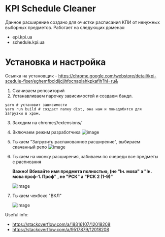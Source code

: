 # KPI Schedule Cleaner
Данное расширение создано для очистки расписания КПИ от ненужных выборных предметов.
Работает на следующих доменах:
- epi.kpi.ua
- schedule.kpi.ua

# Установка и настройка
Ссылка на установщик - 
https://chrome.google.com/webstore/detail/kpi-scedule-fixer/eghemfbcldijcjjhfocnaplahkpkaflh?hl=ru&


1) Скачиваем репозиторий
2) Устанавливаем парочку зависимостей и создаем бандл.
```shell
yarn # установит зависимости
yarn run build # создаст папку dist, она нам и понадобится для загрузки в хром.
```
3) Заходим на chrome://extensions/
4) Включаем режим разработчика
![image](https://user-images.githubusercontent.com/33464332/131471858-88ac93ce-7d7e-428e-be34-fb1254d231c9.png)
5) Тыкаем "Загрузить распакованное расширение", выбираем скачанный репо
![image](https://user-images.githubusercontent.com/33464332/131471979-83e299f1-624e-4129-8059-40b0c4e7ed3c.png)
6) Тыкаем на иконку расширения, забиваем по очереди все предметы с расписания

     **Важно! Вбивайте имя предмета полностью, (не "Ін. мова" а "Ін. мова проф-1. Проф" , не "РСК" а "РСК 2 (1-9)"**
 
     ![image](https://user-images.githubusercontent.com/33464332/131473369-4f823f35-e06c-4674-a483-03d4af4d19dc.png)
6) Тыкаем чекбокс "ВКЛ" 

      ![image](https://user-images.githubusercontent.com/33464332/131473415-b7d9cbba-c26f-4993-95e9-bf4cac448e76.png)

Useful info:
- https://stackoverflow.com/a/18316107/12018208
- https://stackoverflow.com/a/9517879/12018208
